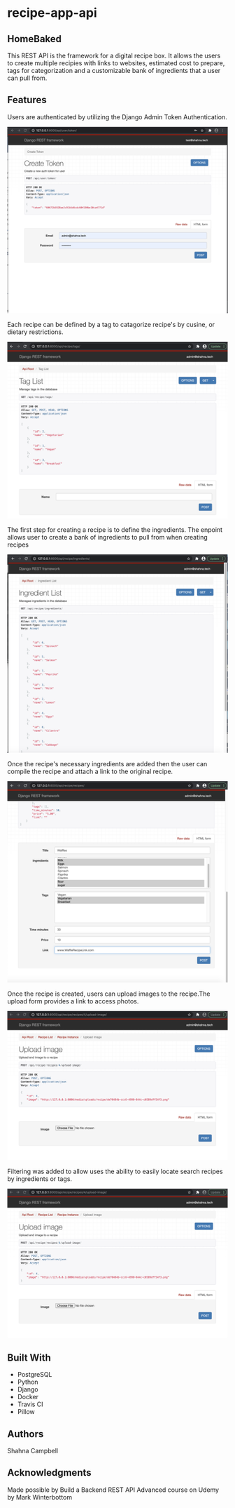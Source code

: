 # recipe-app-api

<h2>HomeBaked</h2>
<p>This REST API is the framework for a digital recipe box. It allows the users to create multiple recipies with links to websites, estimated cost to prepare, tags for categorization and a customizable bank of ingredients that a user can pull from.</p>

<h2>Features</h2>
<p>Users are authenticated by utilizing the Django Admin Token Authentication.</p>
<img src="client/public/images/UserTokenAuthentication.png" alt="Screenshot of user authentiation">
<p>Each recipe can be defined by a tag to catagorize recipe's by cusine, or dietary restrictions. </p>
<img src="client/public/images/UpdatedTags.png" alt="Screenshot of recipe endpoint">
<p>The first step for creating a recipe is to define the ingredients. The enpoint allows user to create a bank of ingredients to pull from when creating recipes </p>
<img src="client/public/images/IngredientList.png" alt="Screenshot of ingredient endpoint">
<p>Once the recipe's necessary ingredients are added then the user can compile the recipe and attach a link to the original recipe.</p>
<img src="client/public/images/RecipeEndpoint.png" alt="Screenshot of user endpoint">
<p>Once the recipe is created, users can upload images to the recipe.The upload form provides a link to access photos.</p>
<img src="client/public/images/ImageUploadEndpoint.png" alt="Screenshot of user interface">
<p>Filtering was added to allow uses the ability to easily locate search recipes by ingredients or tags.</p>
<img src="client/public/images/ImageUploadEndpoint.png" alt="Screenshot of user interface">
<h2>Built With</h2>
  <ul>
    <li>PostgreSQL
    <li>Python
    <li>Django
    <li>Docker
    <li>Travis CI
    <li>Pillow
  </ul>

<h2>Authors</h2>
<p>Shahna Campbell</p>

<h2>Acknowledgments</h2>
<p>Made possible by Build a Backend REST API Advanced course on Udemy by Mark Winterbottom</p>


